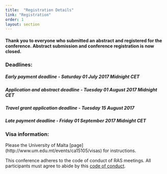 ```yaml
---
title:  "Registration Details"
link: "Registration"
order: 1
layout: section
---
```


#### Thank you to everyone who submitted an abstract and registered for the conference. Abstract submission and conference registration is now closed.

<h3> Deadlines: </h3>
<h5> Early payment deadline - Saturday 01 July 2017 Midnight CET</h5>
<h5> Application and abstract deadline - Tuesday 01 August 2017 Midnight CET</h5>
<h5> Travel grant application deadline - Tuesday 15 August 2017 </h5>
<h5> Late payment deadline - Friday 01 September 2017 Midnight CET</h5>

<h3>Visa information:</h3> Please the University of Malta [page](http://www.um.edu.mt/events/ca15105/visas) for instructions.

This conference adheres to the code of conduct of RAS meetings. All participants must agree to abide by this [code of conduct](#codeofconduct).